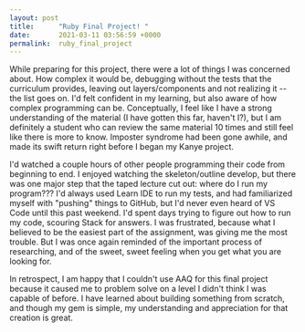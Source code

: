 ```yaml
---
layout: post
title:      "Ruby Final Project! "
date:       2021-03-11 03:56:59 +0000
permalink:  ruby_final_project
---
```



While preparing for this project, there were a lot of things I was concerned about. How complex it would be, debugging without the tests that the curriculum provides, leaving out layers/components and not realizing it -- the list goes on. I'd felt confident in my learning, but also aware of how complex programming can be. Conceptually, I feel like I have a strong understanding of the material (I have gotten this far, haven't I?), but I am definitely a student who can review the same material 10 times and still feel like there is more to know. Imposter syndrome had been gone awhile, and made its swift return right before I began my Kanye project. 

I'd watched a couple hours of other people programming their code from beginning to end. I enjoyed watching the skeleton/outline develop, but there was one major step that the taped lecture cut out: where do I run my program??? I'd always used Learn IDE to run my tests, and had familiarized myself with "pushing" things to GitHub, but I'd never even heard of VS Code until this past weekend. I'd spent days trying to figure out how to run my code, scouring Stack for answers. I was frustrated, because what I believed to be the easiest part of the assignment, was giving me the most trouble. But I was once again reminded of the important process of researching, and of the sweet, sweet feeling when you get what you are looking for. 

In retrospect, I am happy that I couldn't use AAQ for this final project because it caused me to problem solve on a level I didn't think I was capable of before. I have learned about building something from scratch, and though my gem is simple, my understanding and appreciation for that creation is great. 


